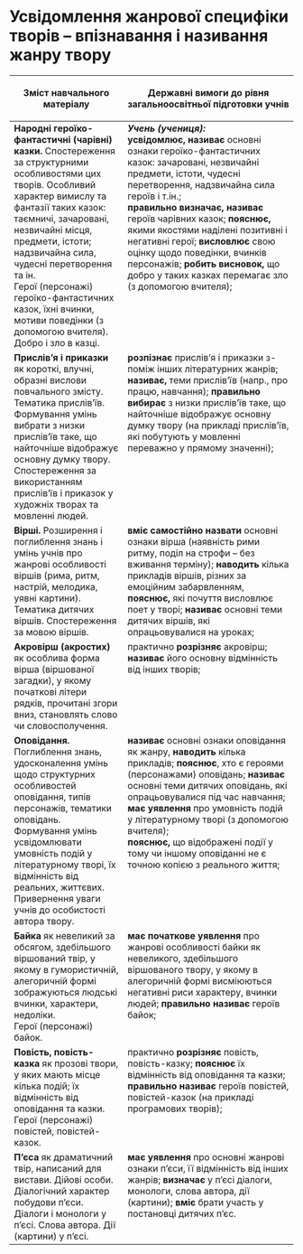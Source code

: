 # Усвідомлення жанрової специфіки творів – впізнавання і називання жанру твору

<table>
<thead>
  <tr>
    <th width="40%" align="center"><p>Зміст навчального матеріалу</p></td>
    <th width="60%" align="center"><p>Державні вимоги до рівня загальноосвітньої підготовки учнів</p></td>
  </tr>
</thead>
<tbody>
  <tr>
    <td width="40%" style="vertical-align:top !important;">
<b>Народні героїко-фантастичні (чарівні) казки.</b> Спостереження за структурними особливостями цих творів. Особливий характер вимислу та фантазії таких казок: таємничі, зачаровані, незвичайні місця, предмети, істоти; надзвичайна сила, чудесні перетворення та ін.<br>
Герої (персонажі) героїко-фантастичних казок, їхні вчинки, мотиви поведінки (з допомогою вчителя). Добро і зло в казці.<br></td>
    <td width="60%" style="vertical-align:top !important;">
<i><b>Учень (учениця):</b></i><br>
<b>усвідомлює, називає</b> основні ознаки героїко-фантастичних казок: зачаровані, незвичайні предмети, істоти, чудесні перетворення, надзвичайна сила героїв і т.ін.;<br>
<b>правильно визначає, називає</b> героїв чарівних казок; <b>пояснює,</b> якими якостями наділені позитивні і негативні герої; <b>висловлює</b> свою оцінку щодо поведінки, вчинків персонажів; <b>робить висновок,</b> що добро у таких казках перемагає зло (з допомогою вчителя);<br></td>
  </tr>
  <tr>
    <td width="40%" style="vertical-align:top !important;">
<b>Прислів’я і приказки</b> як короткі, влучні, образні вислови повчального змісту. Тематика прислів’їв. Формування умінь вибрати з низки прислів’їв таке, що найточніше відображує основну думку твору.<br>
Спостереження за використанням прислів’їв і приказок у художніх творах та мовленні людей.<br></td>
    <td width="60%" style="vertical-align:top !important;">
<b>розпізнає</b> прислів’я і приказки з-поміж інших літературних жанрів;<br>
<b>називає,</b> теми прислів’їв (напр., про працю, навчання); <b>правильно вибирає</b> з низки прислів’їв таке, що найточніше відображує основну думку твору (на прикладі прислів’їв, які побутують у мовленні переважно у прямому значенні);<br></td>
  </tr>
  <tr>
    <td width="40%" style="vertical-align:top !important;">
<b>Вірші.</b> Розширення і поглиблення знань і умінь учнів про жанрові особливості віршів (рима, ритм, настрій, мелодика, уявні картини). Тематика дитячих віршів. Спостереження за мовою віршів.<br></td>
    <td width="60%" style="vertical-align:top !important;">
<b>вміє самостійно назвати</b> основні ознаки вірша (наявність рими ритму, поділ на строфи – без вживання терміну); <b>наводить</b> кілька прикладів віршів, різних за емоційним забарвленням, <b>пояснює,</b> які почуття висловлює поет у творі; <b>називає</b> основні теми дитячих віршів, які опрацьовувалися на уроках;<br></td>
  </tr>
  <tr>
    <td width="40%" style="vertical-align:top !important;">
<b>Акровірш (акростих)</b> як особлива форма вірша (віршованої загадки), у якому початкові літери рядків, прочитані згори вниз, становлять слово чи словосполучення.<br></td>
    <td width="60%" style="vertical-align:top !important;">
практично <b>розрізняє</b> акровірш; <b>називає</b> його основну відмінність від інших творів;<br></td>
  </tr>
  <tr>
    <td width="40%" style="vertical-align:top !important;">
<b>Оповідання. </b>Поглиблення знань, удосконалення умінь щодо структурних особливостей оповідання, типів персонажів, тематики оповідань.<br>
Формування умінь усвідомлювати умовність подій у літературному творі, їх відмінність від реальних, життєвих.<br>
Привернення уваги учнів до особистості автора твору.<br></td>
    <td width="60%" style="vertical-align:top !important;">
<b>називає</b> основні ознаки оповідання як жанру, <b>наводить</b> кілька прикладів; <b>пояснює</b>, хто є героями (персонажами) оповідань; <b>називає</b> основні теми дитячих оповідань, які опрацьовувалися під час навчання;<br>
<b>має уявлення</b> про умовність подій у літературному творі (з допомогою вчителя);<br>
<b>пояснює,</b> що відображені події у тому чи іншому оповіданні не є точною копією з реального життя;<br></td>
  </tr>
  <tr>
    <td width="40%" style="vertical-align:top !important;">
<b>Байка</b> як невеликий за обсягом, здебільшого віршований твір, у якому в гумористичній, алегоричній формі зображуються людські вчинки, характери, недоліки. <br>
Герої (персонажі) байок.<br></td>
    <td width="60%" style="vertical-align:top !important;">
<b>має початкове уявлення</b> про жанрові особливості байки як невеликого, здебільшого віршованого твору, у якому в алегоричній формі висміюються негативні риси характеру, вчинки людей; <b>правильно називає</b> героїв байок;<br></td>
  </tr>
  <tr>
    <td width="40%" style="vertical-align:top !important;">
<b>Повість, повість-казка</b> як прозові твори, у яких мають місце кілька подій; їх відмінність від оповідання та казки. Герої (персонажі) повістей, повістей-казок.<br></td>
    <td width="60%" style="vertical-align:top !important;">
практично <b>розрізняє</b> повість, повість-казку; <b>пояснює</b> їх відмінність від оповідання та казки; <b>правильно називає</b> героїв повістей, повістей-казок (на прикладі програмових творів);<br></td>
  </tr>
  <tr>
    <td width="40%" style="vertical-align:top !important;">
<b>П’єса</b> як драматичний твір, написаний для вистави. Дійові особи. Діалогічний характер побудови п’єси. Діалоги і монологи у п’єсі. Слова автора. Дії (картини) у п’єсі.<br></td>
    <td width="60%" style="vertical-align:top !important;">
<b>має уявлення</b> про основні жанрові ознаки п’єси, її відмінність від інших жанрів; <b>визначає</b> у п’єсі діалоги, монологи, слова автора, дії (картини); <b>вміє</b> брати участь у постановці дитячих п’єс.<br></td>
  </tr>
</tbody>
</table>
